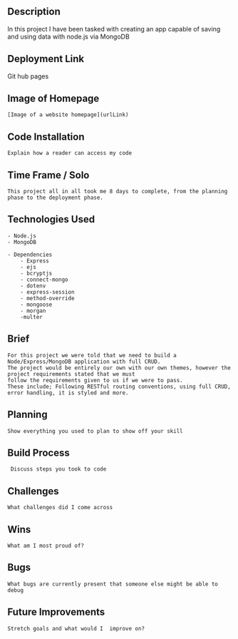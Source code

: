 ## Description
In this project I have been tasked with creating an app capable of saving and using data with node.js via MongoDB 

## Deployment Link
Git hub pages

## Image of Homepage
    [Image of a website homepage](urlLink)

## Code Installation
    Explain how a reader can access my code

## Time Frame / Solo 
    This project all in all took me 8 days to complete, from the planning phase to the deployment phase.

## Technologies Used
    - Node.js
    - MongoDB

    - Dependencies
        - Express
        - ejs
        - bcryptjs
        - connect-mongo
        - dotenv
        - express-session
        - method-override
        - mongoose
        - morgan
        -multer
        


## Brief
    For this project we were told that we need to build a Node/Express/MongoDB application with full CRUD.
    The project would be entirely our own with our own themes, however the project requirements stated that we must
    follow the requirements given to us if we were to pass.
    These include; Following RESTful routing conventions, using full CRUD, error handling, it is styled and more. 

## Planning
    Show everything you used to plan to show off your skill

## Build Process
     Discuss steps you took to code

## Challenges
    What challenges did I come across

## Wins
    What am I most proud of?

## Bugs
    What bugs are currently present that someone else might be able to debug
    
## Future Improvements 
    Stretch goals and what would I  improve on?
